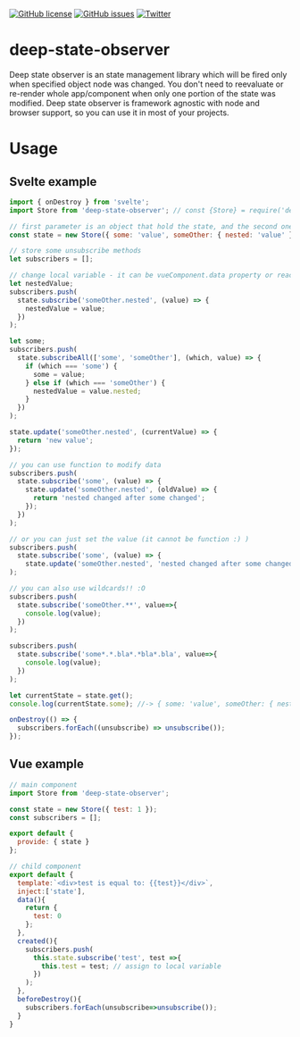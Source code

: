 [![GitHub license](https://img.shields.io/github/license/neuronetio/deep-state-observer?style=flat-square)](https://github.com/neuronetio/deep-state-observer/blob/master/LICENSE)
[![GitHub issues](https://img.shields.io/github/issues/neuronetio/deep-state-observer)](https://github.com/neuronetio/deep-state-observer/issues)
[![Twitter](https://img.shields.io/twitter/url/https/github.com/neuronetio/deep-state-observer)](https://twitter.com/intent/tweet?text=Wow:&url=https%3A%2F%2Fgithub.com%2Fneuronetio%2Fdeep-state-observer)

# deep-state-observer

Deep state observer is an state management library which will be fired only when specified object node was changed.
You don't need to reevaluate or re-render whole app/component when only one portion of the state was modified.
Deep state observer is framework agnostic with node and browser support, so you can use it in most of your projects.

# Usage

## Svelte example

```javascript
import { onDestroy } from 'svelte';
import Store from 'deep-state-observer'; // const {Store} = require('deep-state-observer');

// first parameter is an object that hold the state, and the second one is just options (optional - for now it hold just delimeter :P )
const state = new Store({ some: 'value', someOther: { nested: 'value' } }, { delimeter:'.' });

// store some unsubscribe methods
let subscribers = [];

// change local variable - it can be vueComponent.data property or react function with setState in react
let nestedValue;
subscribers.push(
  state.subscribe('someOther.nested', (value) => {
    nestedValue = value;
  })
);

let some;
subscribers.push(
  state.subscribeAll(['some', 'someOther'], (which, value) => {
    if (which === 'some') {
      some = value;
    } else if (which === 'someOther') {
      nestedValue = value.nested;
    }
  })
);

state.update('someOther.nested', (currentValue) => {
  return 'new value';
});

// you can use function to modify data
subscribers.push(
  state.subscribe('some', (value) => {
    state.update('someOther.nested', (oldValue) => {
      return 'nested changed after some changed';
    });
  })
);

// or you can just set the value (it cannot be function :) )
subscribers.push(
  state.subscribe('some', (value) => {
    state.update('someOther.nested', 'nested changed after some changed');
);

// you can also use wildcards!! :O
subscribers.push(
  state.subscribe('someOther.**', value=>{
    console.log(value);
  })
);

subscribers.push(
  state.subscribe('some*.*.bla*.*bla*.bla', value=>{
    console.log(value);
  })
);

let currentState = state.get();
console.log(currentState.some); //-> { some: 'value', someOther: { nested: 'new value' } }

onDestroy(() => {
  subscribers.forEach((unsubscribe) => unsubscribe());
});
```

## Vue example

```javascript
// main component
import Store from 'deep-state-observer';

const state = new Store({ test: 1 });
const subscribers = [];

export default {
  provide: { state }
};

// child component
export default {
  template:`<div>test is equal to: {{test}}</div>`,
  inject:['state'],
  data(){
    return {
      test: 0
    };
  },
  created(){
    subscribers.push(
      this.state.subscribe('test', test =>{
        this.test = test; // assign to local variable
      })
    );
  },
  beforeDestroy(){
    subscribers.forEach(unsubscribe=>unsubscribe());
  }
}
```
